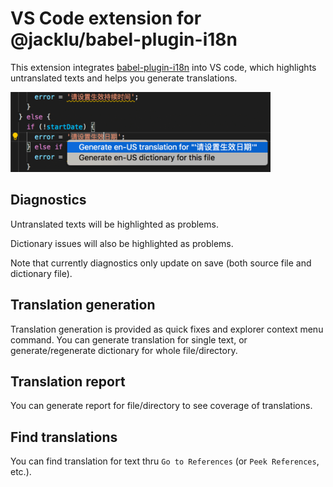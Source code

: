# VS Code extension for @jacklu/babel-plugin-i18n

This extension integrates [babel-plugin-i18n](http://github.com/panlina/babel-plugin-i18n) into VS code, which highlights untranslated texts and helps you generate translations.

<img src="screenshot.png" height="128" />

## Diagnostics

Untranslated texts will be highlighted as problems.

Dictionary issues will also be highlighted as problems.

Note that currently diagnostics only update on save (both source file and dictionary file).

## Translation generation

Translation generation is provided as quick fixes and explorer context menu command. You can generate translation for single text, or generate/regenerate dictionary for whole file/directory.

## Translation report

You can generate report for file/directory to see coverage of translations.

## Find translations

You can find translation for text thru `Go to References` (or `Peek References`, etc.).
